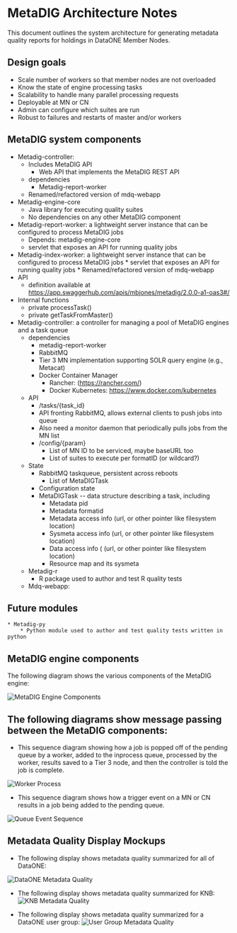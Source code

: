 # MetaDIG Architecture Notes

This document outlines the system architecture for generating
metadata quality reports for holdings in DataONE Member Nodes.

## Design goals
* Scale number of workers so that member nodes are not overloaded
* Know the state of engine processing tasks
* Scalability to handle many parallel processing requests
* Deployable at MN or CN
* Admin can configure which suites are run
* Robust to failures and restarts of master and/or workers

## MetaDIG system components
* Metadig-controller:
    * Includes MetaDIG API 
        * Web API that implements the MetaDIG REST API
    * dependencies
        * Metadig-report-worker
    * Renamed/refactored version of mdq-webapp
* Metadig-engine-core
    * Java library for executing quality suites
    * No dependencies on any other MetaDIG component
* Metadig-report-worker: a lightweight server instance that can be configured to process MetaDIG jobs
    * Depends: metadig-engine-core
    * servlet that exposes an API for running quality jobs
* Metadig-index-worker: a lightweight server instance that can be configured to process MetaDIG jobs
        * servlet that exposes an API for running quality jobs
        * Renamed/refactored version of mdq-webapp
* API
    * definition available at https://app.swaggerhub.com/apis/mbjones/metadig/2.0.0-a1-oas3#/
* Internal functions
    * private processTask()
    * private getTaskFromMaster()
* Metadig-controller: a controller for managing a pool of MetaDIG engines and a task queue
    * dependencies
        * metadig-report-worker
        * RabbitMQ
        * Tier 3 MN implementation supporting SOLR query engine (e.g., Metacat)
        * Docker Container Manager
            * Rancher: (https://rancher.com/)
            * Docker Kubernetes: https://www.docker.com/kubernetes
    * API
        * /tasks/{task_id}
        * API fronting RabbitMQ, allows external clients to push jobs into queue
        * Also need a monitor daemon that periodically pulls jobs from the MN list
        * /config/{param}
            * List of MN ID to be serviced, maybe baseURL too
            * List of suites to execute per formatID (or wildcard?)
    * State
        * RabbitMQ taskqueue, persistent across reboots
            * List of MetaDIGTask
        * Configuration state
        * MetaDIGTask -- data structure describing a task, including
            * Metadata pid
            * Metadata formatid
            * Metadata access info (url, or other pointer like filesystem location)
            * Sysmeta access info (url, or other pointer like filesystem location)
            * Data access info ( (url, or other pointer like filesystem location)
            * Resource map and its sysmeta
    * Metadig-r
        * R package used to author and test R quality tests
    * Mdq-webapp: 

## Future modules
    * Metadig-py
        * Python module used to author and test quality tests written in python
    
## MetaDIG engine components

The following diagram shows the various components of the MetaDIG engine:

![MetaDIG Engine Components](https://github.com/NCEAS/metadig-engine/blob/master/docs/images/metadig-engine_components.png "MetaDIG Engine Components")

## The following diagrams show message passing between the MetaDIG components:

* This sequence diagram showing how a job is popped off of the pending queue by a worker, added to the inprocess queue, processed by the worker, results saved to a Tier 3 node, and then the controller is told the job is complete.

![Worker Process](https://github.com/NCEAS/metadig-engine/blob/master/docs/images/process-queue-entry_sequence.png "Worker Process")

* This sequence diagram shows how a trigger event on a MN or CN results in a job being added to the pending queue.

![Queue Event Sequence](https://github.com/NCEAS/metadig-engine/blob/master/docs/images/queue-event-trigger_sequence.png "Queue Event Sequence")

## Metadata Quality Display Mockups
* The following display shows metadata quality summarized for all of DataONE:

![DataONE Metadata Quality](https://github.com/NCEAS/metadig-engine/blob/master/docs/mockups/DataONE/DataONE-profile.png "DataONE Profile Page")

* The following display shows metadata quality summarized for KNB:
![KNB Metadata Quality](https://github.com/NCEAS/metadig-engine/blob/master/docs/mockups/KNB/knb-profile.png "KNB Profile Page")

* The following display shows metadata quality summarized for a DataONE user group:
![User Group Metadata Quality](https://github.com/NCEAS/metadig-engine/blob/master/docs/mockups/UserGroup/group-profile.png "UserGroup Profile Page")

